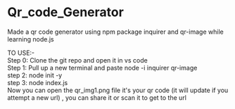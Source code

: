 # Qr_code_Generator <br />
Made a qr code generator using npm package inquirer and qr-image while learning node.js <br />


TO USE:- <br />
Step 0: Clone the git repo and open it in vs code <br />
Step 1: Pull up a new terminal and paste node -i inquirer qr-image <br />
step 2: node init -y <br />
step 3: node index.js <br /> 
Now you can open the qr_img1.png file it's your qr code (it will update if you attempt a new url) , you can share it or scan it to get to the url 

